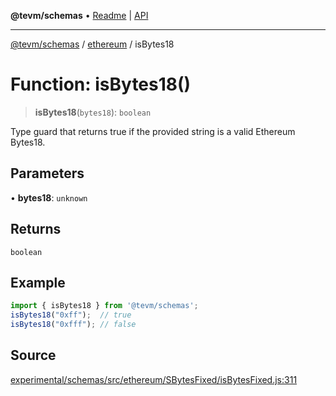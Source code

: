 **@tevm/schemas** • [Readme](../../README.md) \| [API](../../modules.md)

***

[@tevm/schemas](../../README.md) / [ethereum](../README.md) / isBytes18

# Function: isBytes18()

> **isBytes18**(`bytes18`): `boolean`

Type guard that returns true if the provided string is a valid Ethereum Bytes18.

## Parameters

• **bytes18**: `unknown`

## Returns

`boolean`

## Example

```ts
import { isBytes18 } from '@tevm/schemas';
isBytes18("0xff");  // true
isBytes18("0xfff"); // false
````

## Source

[experimental/schemas/src/ethereum/SBytesFixed/isBytesFixed.js:311](https://github.com/evmts/tevm-monorepo/blob/main/experimental/schemas/src/ethereum/SBytesFixed/isBytesFixed.js#L311)
